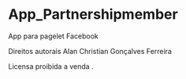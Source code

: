 # App_Partnershipmember
App para pagelet Facebook 


Direitos autorais Alan Christian Gonçalves Ferreira 

Licensa proibida a venda .

